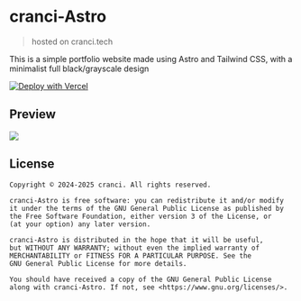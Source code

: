 # cranci-Astro
> hosted on cranci.tech
 
This is a simple portfolio website made using Astro and Tailwind CSS, with a minimalist full black/grayscale design

[![Deploy with Vercel](https://vercel.com/button)](https://vercel.com/new/clone?repository-url=https://github.com/cranci1/cranci.xyz-Astro)

## Preview

<img src="https://raw.githubusercontent.com/cranci1/cranci.xyz-Astro/refs/heads/master/preview.png">


## License
```
Copyright © 2024-2025 cranci. All rights reserved.

cranci-Astro is free software: you can redistribute it and/or modify
it under the terms of the GNU General Public License as published by
the Free Software Foundation, either version 3 of the License, or
(at your option) any later version.

cranci-Astro is distributed in the hope that it will be useful,
but WITHOUT ANY WARRANTY; without even the implied warranty of
MERCHANTABILITY or FITNESS FOR A PARTICULAR PURPOSE. See the
GNU General Public License for more details.

You should have received a copy of the GNU General Public License
along with cranci-Astro. If not, see <https://www.gnu.org/licenses/>.
```
